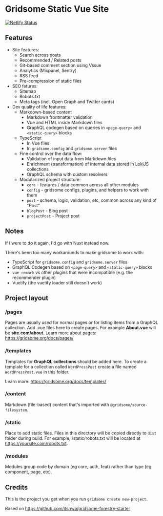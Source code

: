 # Gridsome Static Vue Site

[![Netlify Status](https://api.netlify.com/api/v1/badges/61686b84-2791-4c23-9862-258e263df460/deploy-status)](https://app.netlify.com/sites/jurooravec/deploys)

## Features

- Site features:
  - Search across posts
  - Recommended / Related posts
  - Git-based comment section using Vssue
  - Analytics (Mixpanel, Sentry)
  - RSS feed
  - Pre-compression of static files
- SEO fetures:
  - Sitemap
  - Robots.txt
  - Meta tags (incl. Open Graph and Twitter cards)
- Dev quality of life features:
  - Markdown-based content
    - Markdown frontmatter validation
    - Vue and HTML inside Markdown files
    - GraphQL codegen based on queries in `<page-query>` and `<static-query>` blocks
  - TypeScript
    - In Vue files
    - In `gridsome.config` and `gridsome.server` files
  - Fine control over the data flow:
    - Validation of input data from Markdown files
    - Enrichment (transformation) of internal data stored in LokiJS collections
    - GraphQL schema with custom resolvers
  - Modularized project structure:
    - `core` - features / data common across all other modules
    - `config` - gridsome configs, plugins, and helpers to work with them
    - `post` - schema, logic, validation, etc, common across any kind of "Post"
    - `blogPost` - Blog post
    - `projectPost` - Project post

## Notes

If I were to do it again, I'd go with Nuxt instead now.

There's been too many workarounds to make gridsome to work with:

- TypeScript for `gridsome.config` and `gridsome.server` files
- GraphQL Codegen based on `<page-query>` and `<static-query>` blocks
- `vue-remark` vs other plugins that were incompatible (e.g. the recommender plugin)
- Vuetify (the vuetify loader still doesn't work)

## Project layout

### /pages

Pages are usually used for normal pages or for listing items from a GraphQL collection.
Add .vue files here to create pages. For example **About.vue** will be **site.com/about**.
Learn more about pages: https://gridsome.org/docs/pages/

### /templates

Templates for **GraphQL collections** should be added here.
To create a template for a collection called `WordPressPost`
create a file named `WordPressPost.vue` in this folder.

Learn more: https://gridsome.org/docs/templates/

### /content

Markdown (file-based) content that's imported with `@gridsome/source-filesystem`.

### /static

Place to add static files. Files in this directory will be copied directly to `dist` folder during build. For example, /static/robots.txt will be located at https://yoursite.com/robots.txt.

### /modules

Modules group code by domain (eg core, auth, feat) rather than type (eg component, page, etc).

## Credits

This is the project you get when you run `gridsome create new-project`.

Based on https://github.com/itsnwa/gridsome-forestry-starter
